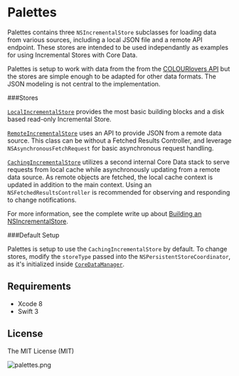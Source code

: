 Palettes
====

Palettes contains three `NSIncrementalStore` subclasses for loading data from various sources, including a local JSON file and a remote API endpoint. These stores are intended to be used independantly as examples for using Incremental Stores with Core Data.

Palettes is setup to work with data from the from the [COLOURlovers API](http://www.colourlovers.com/api) but the stores are simple enough to be adapted for other data formats. The JSON modeling is not central to the implementation.

###Stores

[`LocalIncrementalStore`](https://github.com/andyshep/Palettes/blob/master/Palettes/LocalIncrementalStore.swift) provides the most basic building blocks and a disk based read-only Incremental Store.

[`RemoteIncrementalStore`](https://github.com/andyshep/Palettes/blob/master/Palettes/RemoteIncrementalStore.swift) uses an API to provide JSON from a remote data source. This class can be without a Fetched Results Controller, and leverage `NSAsynchronousFetchRequest` for basic asynchronous request handling.

[`CachingIncrementalStore`](https://github.com/andyshep/Palettes/blob/master/Palettes/CachingIncrementalStore.swift) utilizes a second internal Core Data stack to serve requests from local cache while asynchronously updating from a remote data source. As remote objects are fetched, the local cache context is updated in addition to the main context. Using an `NSFetchedResultsController` is recommended for observing and responding to change notifications.

For more information, see the complete write up about [Building an NSIncrementalStore](http://www.andyshep.org/2015/01/10/building-basic-nsincrementalstore.html).

###Default Setup

Palettes is setup to use the `CachingIncrementalStore` by default. To change stores, modify the `storeType` passed into the `NSPersistentStoreCoordinator`, as it's initialized inside [`CoreDataManager`](https://github.com/andyshep/Palettes/blob/master/Palettes/CoreDataManager.swift#L76).

## Requirements

* Xcode 8
* Swift 3
	
## License

The MIT License (MIT)

![palettes.png](http://i.imgur.com/StQwM9T.png)